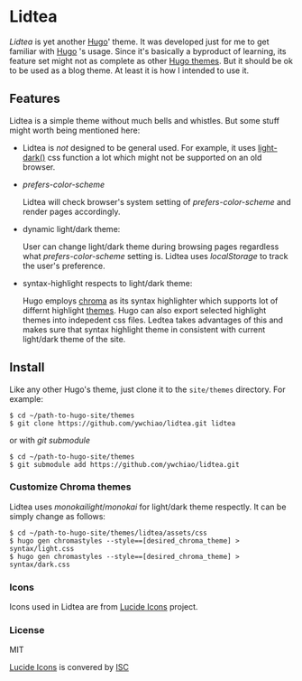 # Lidtea

*Lidtea* is yet another [Hugo](https://gohugo.io)' theme.  It was
developed just for me to get familiar with [Hugo](https://gohugo.io)
's usage.  Since it's basically a byproduct of learning, its
feature set might not as complete as other [Hugo themes](.https://themes.gohugo.io). But it should be ok to be used as a blog theme. At least it
is how I intended to use it.

## Features

Lidtea is a simple theme without much bells and whistles.  But
some stuff might worth being mentioned here:

 * Lidtea is *not* designed to be general used.  For example, it
   uses [light-dark()](https://developer.mozilla.org/en-US/docs/Web/CSS/color_value/light-dark) css function a lot which might not be supported
   on an old browser.

 * *prefers-color-scheme*

   Lidtea will check browser's system setting of *prefers-color-scheme*
   and render pages accordingly.

 * dynamic light/dark theme:

   User can change light/dark theme during browsing pages regardless
   what *prefers-color-scheme* setting is.  Lidtea uses 
   *localStorage* to track the user's preference.

 * syntax-highlight respects to light/dark theme:

   Hugo employs [chroma](shttps://github.com/alecthomas/chroma) as
   its syntax highlighter which supports lot of differnt highlight
   [themes](https://xyproto.github.io/splash/docs/all.html).
   Hugo can also export selected highlight themes into indepedent
   css files.  Ledtea takes advantages of this and makes sure that
   syntax highlight theme in consistent with current light/dark
   theme of the site.

## Install

Like any other Hugo's theme, just clone it to the `site/themes`
directory. For example:

```
$ cd ~/path-to-hugo-site/themes
$ git clone https://github.com/ywchiao/lidtea.git lidtea
```

or with *git submodule*

```
$ cd ~/path-to-hugo-site/themes
$ git submodule add https://github.com/ywchiao/lidtea.git
```

### Customize Chroma themes

Lidtea uses *monokailight*/*monokai* for light/dark theme respectly.
It can be simply change as follows:

```
$ cd ~/path-to-hugo-site/themes/lidtea/assets/css
$ hugo gen chromastyles --style==[desired_chroma_theme] > syntax/light.css
$ hugo gen chromastyles --style==[desired_chroma_theme] > syntax/dark.css
```

### Icons

Icons used in Lidtea are from [Lucide Icons](https://lucide.dev)
project.

### License

MIT

[Lucide Icons](https://lucide.dev) is convered by [ISC](https://github.com/lucide-icons/lucide/blob/main/LICENSE)

